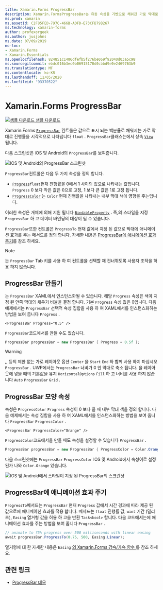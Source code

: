 ```yaml
---
title: Xamarin.Forms ProgressBar
description: Xamarin.FormsProgressBar는 유동 속성을 기반으로 채워진 가로 막대로 진행률을 시각적으로 나타내는 컨트롤입니다.
ms.prod: xamarin
ms.assetId: C2F85FED-797C-466B-A0FD-E73CFB79B267
ms.technology: xamarin-forms
author: profexorgeek
ms.author: jusjohns
ms.date: 07/09/2019
no-loc:
- Xamarin.Forms
- Xamarin.Essentials
ms.openlocfilehash: 824851c1406dfefb5f276be069f92040d03a5c98
ms.sourcegitcommit: ebdc016b3ec0b06915170d0cbbd9e0e2469763b9
ms.translationtype: MT
ms.contentlocale: ko-KR
ms.lasthandoff: 11/05/2020
ms.locfileid: "93370522"
---
```

# <a name="no-locxamarinforms-progressbar"></a>Xamarin.Forms ProgressBar
[![샘플 다운로드](~/media/shared/download.png) 샘플 다운로드](/samples/xamarin/xamarin-forms-samples/userinterface-progressbardemos/)

Xamarin.Forms [`ProgressBar`](xref:Xamarin.Forms.ProgressBar) 컨트롤은 값으로 표시 되는 백분율로 채워지는 가로 막대로 진행률을 시각적으로 나타냅니다 `float` . `ProgressBar`클래스는에서 상속 [`View`](xref:Xamarin.Forms.View) 됩니다.

다음 스크린샷은 iOS 및 Android의 `ProgressBar`를 보여줍니다.

![IOS 및 Android의 ProgressBar 스크린샷](progressbar-images/progressbars-default.png "IOS 및 Android의 ProgressBar")

`ProgressBar`컨트롤은 다음 두 가지 속성을 정의 합니다.

* [`Progress`](xref:Xamarin.Forms.ProgressBar.Progress)`float`현재 진행률을 0에서 1 사이의 값으로 나타내는 값입니다. `Progress` 0 보다 작은 값은 0으로 고정, 1 보다 큰 값은 1로 고정 됩니다.
* [`ProgressColor`](xref:Xamarin.Forms.ProgressBar.ProgressColor) 는 `Color` 현재 진행률을 나타내는 내부 막대 색에 영향을 주는입니다.

이러한 속성은 개체에 의해 지원 됩니다 [`BindableProperty`](xref:Xamarin.Forms.BindableProperty) . 즉,의 스타일을 지정 `ProgressBar` 하 고 데이터 바인딩의 대상이 될 수 있습니다.

`ProgressBar`또한 컨트롤은 `ProgressTo` 현재 값에서 지정 된 값으로 막대에 애니메이션 효과를 주는 메서드를 정의 합니다. 자세한 내용은 [ProgressBar에 애니메이션 효과 주기](#animate-a-progressbar)를 참조 하세요.

> [!NOTE]
> 는 `ProgressBar` Tab 키를 사용 하 여 컨트롤을 선택할 때 건너뛰도록 사용자 조작을 허용 하지 않습니다.

## <a name="create-a-progressbar"></a>ProgressBar 만들기

는 `ProgressBar` XAML에서 인스턴스화될 수 있습니다. 해당 `Progress` 속성은 색이 지정 된 안쪽 막대의 채우기 비율을 결정 합니다. 기본 `Progress` 속성 값은 0입니다. 다음 예제에서는 `ProgressBar` 선택적 속성 집합을 사용 하 여 XAML에서를 인스턴스화하는 방법을 보여 줍니다 `Progress` .

```xaml
<ProgressBar Progress="0.5" />
```

`ProgressBar`코드에서를 만들 수도 있습니다.

```csharp
ProgressBar progressBar = new ProgressBar { Progress = 0.5f };
```

> [!WARNING]
> ,, 등의 제한 없는 가로 레이아웃 옵션 `Center` 을 `Start` `End` 와 함께 사용 하지 마십시오 `ProgressBar` . UWP에서는 `ProgressBar` 너비가 0 인 막대로 축소 됩니다. 을 레이아웃에 넣을 때의 기본값을 유지 `HorizontalOptions` `Fill` 하 고 너비를 사용 하지 않습니다 `Auto` `ProgressBar` `Grid` .

## <a name="progressbar-appearance-properties"></a>ProgressBar 모양 속성

속성은 `ProgressColor` `Progress` 속성이 0 보다 클 때 내부 막대 색을 정의 합니다. 다음 예제에서는 속성 집합을 사용 하 여 XAML에서를 인스턴스화하는 방법을 보여 줍니다 `ProgressBar` `ProgressColor` .

```xaml
<ProgressBar ProgressColor="Orange" />
```

`ProgressColor`코드에서을 만들 때도 속성을 설정할 수 있습니다 `ProgressBar` .

```csharp
ProgressBar progressBar = new ProgressBar { ProgressColor = Color.Orange };
```

다음 스크린샷에는 `ProgressBar` `ProgressColor` IOS 및 Android에서 속성이로 설정 된가 나와 `Color.Orange` 있습니다.

![IOS 및 Android에서 스타일이 지정 된 ProgressBar의 스크린샷](progressbar-images/progressbars-styled.png "IOS 및 Android의 스타일이 지정 된 ProgressBar")

## <a name="animate-a-progressbar"></a>ProgressBar에 애니메이션 효과 주기

`ProgressTo`메서드는 `ProgressBar` 현재 `Progress` 값에서 시간 경과에 따라 제공 된 값으로에 애니메이션 효과를 적용 합니다. 메서드는 `float` 진행률 값, `uint` 기간 (밀리초), `Easing` 열거형 값을 허용 하 고을 반환 `Task<bool>` 합니다. 다음 코드에서는에 애니메이션 효과를 주는 방법을 보여 줍니다 `ProgressBar` .

```csharp
// animate to 75% progress over 500 milliseconds with linear easing
await progressBar.ProgressTo(0.75, 500, Easing.Linear);
```

열거형에 대 한 자세한 내용은 `Easing` [의 Xamarin.Forms 감속/가속 함수 ](~/xamarin-forms/user-interface/animation/easing.md)를 참조 하세요.

## <a name="related-links"></a>관련 링크

* [ProgressBar 데모](/samples/xamarin/xamarin-forms-samples/userinterface-progressbardemos/)